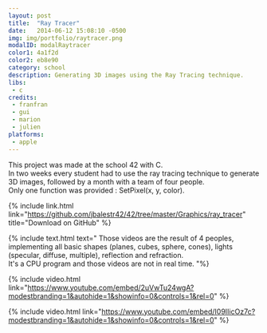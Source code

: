 ```yaml
---
layout: post
title:  "Ray Tracer"
date:   2014-06-12 15:08:10 -0500
img: img/portfolio/raytracer.png
modalID: modalRaytracer
color1: 4a1f2d
color2: eb8e90
category: school
description: Generating 3D images using the Ray Tracing technique.
libs:
 - c
credits:
 - franfran
 - gui
 - marion
 - julien
platforms:
 - apple
---
```

This project was made at the school 42 with C.<br/>
In two weeks every student had to use the ray tracing technique to generate 3D images, followed by a month with a team of four people.<br/>
Only one function was provided : SetPixel(x, y, color).

{% include link.html link="https://github.com/jbalestr42/42/tree/master/Graphics/ray_tracer" title="Download on GitHub" %}

{% include text.html text="
Those videos are the result of 4 peoples, implementing all basic shapes (planes, cubes, sphere, cones), lights (specular, diffuse, multiple), reflection and refraction.<br/>
It's a CPU program and those videos are not in real time.
"%}

{% include video.html link="https://www.youtube.com/embed/2uVwTu24wgA?modestbranding=1&autohide=1&showinfo=0&controls=1&rel=0" %}

{% include video.html link="https://www.youtube.com/embed/I09IIicOz7c?modestbranding=1&autohide=1&showinfo=0&controls=1&rel=0" %}
